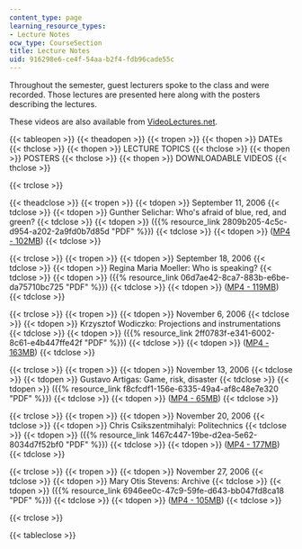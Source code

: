 ```yaml
---
content_type: page
learning_resource_types:
- Lecture Notes
ocw_type: CourseSection
title: Lecture Notes
uid: 916298e6-ce4f-54aa-b2f4-fdb96cade55c
---
```


Throughout the semester, guest lecturers spoke to the class and were recorded. Those lectures are presented here along with the posters describing the lectures.

These videos are also available from [VideoLectures.net](http://videolectures.net/mit4303f06_production_space/).

{{< tableopen >}}
{{< theadopen >}}
{{< tropen >}}
{{< thopen >}}
DATEs
{{< thclose >}}
{{< thopen >}}
LECTURE TOPICS
{{< thclose >}}
{{< thopen >}}
POSTERS
{{< thclose >}}
{{< thopen >}}
DOWNLOADABLE VIDEOS
{{< thclose >}}

{{< trclose >}}

{{< theadclose >}}
{{< tropen >}}
{{< tdopen >}}
September 11, 2006
{{< tdclose >}}
{{< tdopen >}}
Gunther Selichar: Who's afraid of blue, red, and green?
{{< tdclose >}}
{{< tdopen >}}
({{% resource_link 2809b205-4c5c-d954-a202-2a9fd0b7d85d "PDF" %}})
{{< tdclose >}}
{{< tdopen >}}
([MP4 - 102MB](http://www.archive.org/download/MIT4.303F06/ocw-4.303-11sep2006-selichar.mp4))
{{< tdclose >}}

{{< trclose >}}
{{< tropen >}}
{{< tdopen >}}
September 18, 2006
{{< tdclose >}}
{{< tdopen >}}
Regina Maria Moeller: Who is speaking?
{{< tdclose >}}
{{< tdopen >}}
({{% resource_link 06d7ae42-8ca7-883b-e6be-da75710bc725 "PDF" %}})
{{< tdclose >}}
{{< tdopen >}}
([MP4 - 119MB](http://www.archive.org/download/MIT4.303F06/ocw-4.303-18sep2006-moehler.mp4))
{{< tdclose >}}

{{< trclose >}}
{{< tropen >}}
{{< tdopen >}}
November 6, 2006
{{< tdclose >}}
{{< tdopen >}}
Krzysztof Wodiczko: Projections and instrumentations
{{< tdclose >}}
{{< tdopen >}}
({{% resource_link 2ff0783f-e341-6002-8c61-e4b447ffe42f "PDF" %}})
{{< tdclose >}}
{{< tdopen >}}
([MP4 - 163MB](http://www.archive.org/download/MIT4.303F06/ocw-4.303-06nov2006-wodiczko.mp4))
{{< tdclose >}}

{{< trclose >}}
{{< tropen >}}
{{< tdopen >}}
November 13, 2006
{{< tdclose >}}
{{< tdopen >}}
Gustavo Artigas: Game, risk, disaster
{{< tdclose >}}
{{< tdopen >}}
({{% resource_link f8cfcdf1-156e-6335-49a4-af8c48e7e320 "PDF" %}})
{{< tdclose >}}
{{< tdopen >}}
([MP4 - 65MB](http://www.archive.org/download/MIT4.303F06/ocw-4.303-13nov2006-gustavo.mp4))
{{< tdclose >}}

{{< trclose >}}
{{< tropen >}}
{{< tdopen >}}
November 20, 2006
{{< tdclose >}}
{{< tdopen >}}
Chris Csikszentmihalyi: Politechnics
{{< tdclose >}}
{{< tdopen >}}
({{% resource_link 1467c447-19be-d2ea-5e62-8034d7f52bf0 "PDF" %}})
{{< tdclose >}}
{{< tdopen >}}
([MP4 - 177MB](http://www.archive.org/download/MIT4.303F06/ocw-4.303-20nov2006.mp4))
{{< tdclose >}}

{{< trclose >}}
{{< tropen >}}
{{< tdopen >}}
November 27, 2006
{{< tdclose >}}
{{< tdopen >}}
Mary Otis Stevens: Archive
{{< tdclose >}}
{{< tdopen >}}
({{% resource_link 6946ee0c-47c9-59fe-d643-bb047fd8ca18 "PDF" %}})
{{< tdclose >}}
{{< tdopen >}}
([MP4 - 105MB](http://www.archive.org/download/MIT4.303F06/ocw-4.303-27nov2006-stevens.mp4))
{{< tdclose >}}

{{< trclose >}}

{{< tableclose >}}
